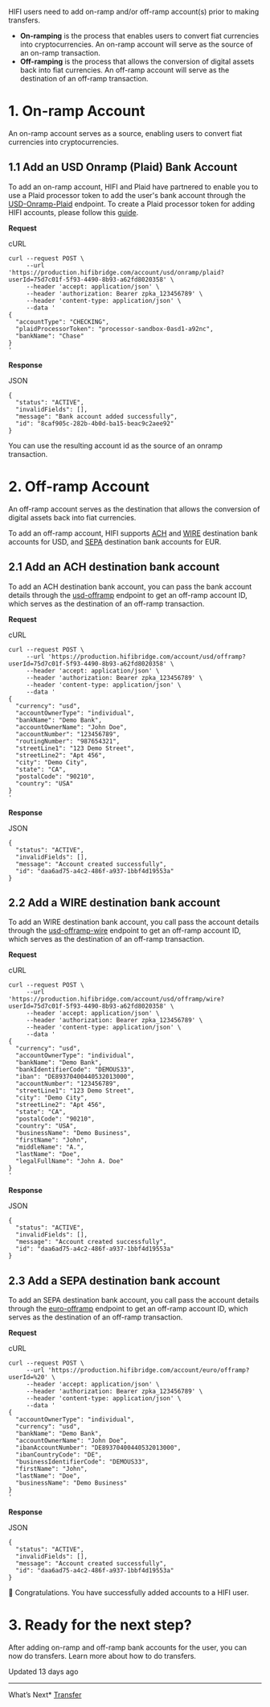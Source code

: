 HIFI users need to add on\-ramp and/or off\-ramp account(s) prior to making transfers.


* **On\-ramping** is the process that enables users to convert fiat currencies into cryptocurrencies. An on\-ramp account will serve as the source of an on\-ramp transaction.
* **Off\-ramping** is the process that allows the conversion of digital assets back into fiat currencies. An off\-ramp account will serve as the destination of an off\-ramp transaction.


1\. On\-ramp Account
====================


An on\-ramp account serves as a source, enabling users to convert fiat currencies into cryptocurrencies. 


1\.1 Add an USD Onramp (Plaid) Bank Account
-------------------------------------------


To add an on\-ramp account, HIFI and Plaid have partnered to enable you to use a Plaid processor token to add the user's bank account through the [USD\-Onramp\-Plaid](/reference/add-a-bank-account-for-usd-onramp-via-plaid-processor-token) endpoint. To create a Plaid processor token for adding HIFI accounts, please follow this [guide](/docs/generate-plaid-processor-token).


**Request**


cURL
```
curl --request POST \
     --url 'https://production.hifibridge.com/account/usd/onramp/plaid?userId=75d7c01f-5f93-4490-8b93-a62fd8020358' \
     --header 'accept: application/json' \
     --header 'authorization: Bearer zpka_123456789' \
     --header 'content-type: application/json' \
     --data '
{
  "accountType": "CHECKING",
  "plaidProcessorToken": "processor-sandbox-0asd1-a92nc",
  "bankName": "Chase"
}
'

```

**Response**


JSON
```
{
  "status": "ACTIVE",
  "invalidFields": [],
  "message": "Bank account added successfully",
  "id": "8caf905c-282b-4b0d-ba15-beac9c2aee92"
}

```

You can use the resulting account id as the source of an onramp transaction.


2\. Off\-ramp Account
=====================


An off\-ramp account serves as the destination that allows the conversion of digital assets back into fiat currencies.


To add an off\-ramp account, HIFI supports [ACH](https://www.consumerfinance.gov/ask-cfpb/what-is-an-ach-transaction-en-1065/) and [WIRE](https://www.consumerfinance.gov/ask-cfpb/what-is-a-wire-transfer-en-1163/) destination bank accounts for USD, and [SEPA](https://www.ecb.europa.eu/paym/integration/retail/sepa/html/index.en.html) destination bank accounts for EUR.


2\.1 Add an ACH destination bank account
----------------------------------------


To add an ACH destination bank account, you can pass the bank account details through the [usd\-offramp](/reference/add-a-bank-account-for-usd-onramp-copy) endpoint to get an off\-ramp account ID, which serves as the destination of an off\-ramp transaction.


**Request**


cURL
```
curl --request POST \
     --url 'https://production.hifibridge.com/account/usd/offramp?userId=75d7c01f-5f93-4490-8b93-a62fd8020358' \
     --header 'accept: application/json' \
     --header 'authorization: Bearer zpka_123456789' \
     --header 'content-type: application/json' \
     --data '
{
  "currency": "usd",
  "accountOwnerType": "individual",
  "bankName": "Demo Bank",
  "accountOwnerName": "John Doe",
  "accountNumber": "123456789",
  "routingNumber": "987654321",
  "streetLine1": "123 Demo Street",
  "streetLine2": "Apt 456",
  "city": "Demo City",
  "state": "CA",
  "postalCode": "90210",
  "country": "USA"
}
'

```

**Response**


JSON
```
{
  "status": "ACTIVE",
  "invalidFields": [],
  "message": "Account created successfully",
  "id": "daa6ad75-a4c2-486f-a937-1bbf4d19553a"
}

```

2\.2 Add a WIRE destination bank account
----------------------------------------


To add an WIRE destination bank account, you call pass the account details through the [usd\-offramp\-wire](/reference/add-a-ach-destination-bank-account-for-stablecoin-liquidations-copy) endpoint to get an off\-ramp account ID, which serves as the destination of an off\-ramp transaction.


**Request**


cURL
```
curl --request POST \
     --url 'https://production.hifibridge.com/account/usd/offramp/wire?userId=75d7c01f-5f93-4490-8b93-a62fd8020358' \
     --header 'accept: application/json' \
     --header 'authorization: Bearer zpka_123456789' \
     --header 'content-type: application/json' \
     --data '
{
  "currency": "usd",
  "accountOwnerType": "individual",
  "bankName": "Demo Bank",
  "bankIdentifierCode": "DEMOUS33",
  "iban": "DE89370400440532013000",
  "accountNumber": "123456789",
  "streetLine1": "123 Demo Street",
  "city": "Demo City",
  "streetLine2": "Apt 456",
  "state": "CA",
  "postalCode": "90210",
  "country": "USA",
  "businessName": "Demo Business",
  "firstName": "John",
  "middleName": "A.",
  "lastName": "Doe",
  "legalFullName": "John A. Doe"
}
'

```

**Response**


JSON
```
{
  "status": "ACTIVE",
  "invalidFields": [],
  "message": "Account created successfully",
  "id": "daa6ad75-a4c2-486f-a937-1bbf4d19553a"
}

```

2\.3 Add a SEPA destination bank account
----------------------------------------


To add an SEPA destination bank account, you call pass the account details through the [euro\-offramp](/reference/add-a-bank-account-for-usd-offramp-copy) endpoint to get an off\-ramp account ID, which serves as the destination of an off\-ramp transaction.


**Request**


cURL
```
curl --request POST \
     --url 'https://production.hifibridge.com/account/euro/offramp?userId=%20' \
     --header 'accept: application/json' \
     --header 'authorization: Bearer zpka_123456789' \
     --header 'content-type: application/json' \
     --data '
{
  "accountOwnerType": "individual",
  "currency": "usd",
  "bankName": "Demo Bank",
  "accountOwnerName": "John Doe",
  "ibanAccountNumber": "DE89370400440532013000",
  "ibanCountryCode": "DE",
  "businessIdentifierCode": "DEMOUS33",
  "firstName": "John",
  "lastName": "Doe",
  "businessName": "Demo Business"
}
'

```

**Response**


JSON
```
{
  "status": "ACTIVE",
  "invalidFields": [],
  "message": "Account created successfully",
  "id": "daa6ad75-a4c2-486f-a937-1bbf4d19553a"
}

```

🎉 Congratulations. You have successfully added accounts to a HIFI user.


3\. Ready for the next step?
============================


After adding on\-ramp and off\-ramp bank accounts for the user, you can now do transfers. Learn more about how to do transfers.

Updated 13 days ago 



---

What’s Next* [Transfer](/docs/do-transfer)
